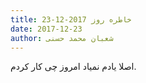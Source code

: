 ```yaml
---
title: خاطره روز 2017-12-23
date: 2017-12-23
author: شعبان محمد حسنی
---
```


اصلا یادم نمیاد امروز چی کار کردم.